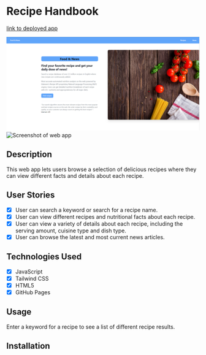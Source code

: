 # Recipe Handbook

[link to deployed app](https://dariusgarcia.github.io/food-and-news/)

![Screenshot of web app](./assets/images/homepage.png)
![Screenshot of web app](./assets/images/screenshot.png)

## Description

This web app lets users browse a selection of delicious recipes where they can view different facts and details about each recipe.

## User Stories

- [x] User can search a keyword or search for a recipe name.
- [x] User can view different recipes and nutritional facts about each recipe.
- [x] User can view a variety of details about each recipe, including the serving amount, cuisine type and dish type.
- [x] User can browse the latest and most current news articles.

## Technologies Used

- [x] JavaScript
- [x] Tailwind CSS
- [x] HTML5
- [x] GitHub Pages

## Usage

Enter a keyword for a recipe to see a list of different recipe results.

## Installation

